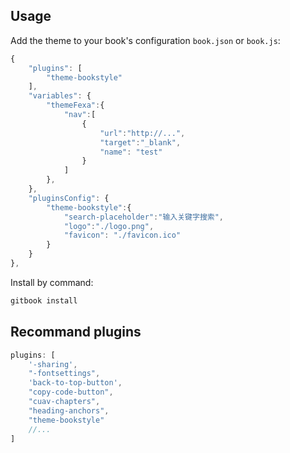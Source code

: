 
## Usage

Add the theme to your book's configuration `book.json` or `book.js`:

```js
{
    "plugins": [
        "theme-bookstyle"
    ],
    "variables": {
        "themeFexa":{
            "nav":[
                {
                    "url":"http://...",
                    "target":"_blank",
                    "name": "test"
                }
            ]
        },
    },
    "pluginsConfig": {
        "theme-bookstyle":{
            "search-placeholder":"输入关键字搜索", 
            "logo":"./logo.png",
            "favicon": "./favicon.ico"
        }
    }
},
```

Install by command:

``` bash
gitbook install
```

## Recommand plugins

```js
plugins: [
    '-sharing',
    "-fontsettings",
    'back-to-top-button',
    "copy-code-button",
    "cuav-chapters",
    "heading-anchors",
    "theme-bookstyle"
    //...
]
```